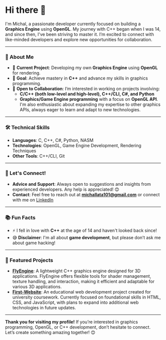 # Hi there 👋

I'm Michal, a passionate developer currently focused on building a **Graphics Engine** using **OpenGL**. My journey with C++ began when I was 14, and since then, I've been striving to master it. I’m excited to connect with like-minded developers and explore new opportunities for collaboration.

---

### 🚀 About Me
- 🌌 **Current Project**: Developing my own **Graphics Engine** using **OpenGL** for rendering.
- 🎯 **Goal**: Achieve mastery in **C++** and advance my skills in graphics programming.
- 🌱 **Open to Collaboration**: I’m interested in working on projects involving:
  - **C/C++ (both low-level and high-level), C++/CLI, C#, and Python**
  - **Graphics/Game Engine programming** with a focus on **OpenGL API**.  
    I'm also enthusiastic about expanding my expertise to other graphics APIs, always eager to learn and adapt to new technologies.

---

### 🛠️ Technical Skills
- **Languages**: C, C++, C#, Python, NASM
- **Technologies**: OpenGL, Game Engine Development, Rendering Techniques
- **Other Tools**: C++/CLI, Git

---

### 💬 Let's Connect!
- **Advice and Support**: Always open to suggestions and insights from experienced developers. Any help is appreciated! 😊
- **Contact**: Feel free to reach out at **[michallata101@gmail.com](mailto:michallata101@gmail.com)** or connect with me on [LinkedIn](https://www.linkedin.com/in/micha%C5%82-lata-094287340/) 

---

### 📚 Fun Facts
- ⚡ I fell in love with **C++** at the age of 14 and haven't looked back since!
- 😅 **Disclaimer**: I'm all about **game development**, but please don’t ask me about game hacking!

---

### 🔗 Featured Projects
- **[FlyEngine](https://github.com/lata-michal/FlyEngine)**: A lightweight C++ graphics engine designed for 3D applications. FlyEngine offers flexible tools for shader management, texture handling, and interaction, making it efficient and adaptable for various 3D applications.
- **[First-Website](https://github.com/lata-michal/First-Website)**: An educational web development project created for university coursework. Currently focused on foundational skills in HTML, CSS, and JavaScript, with plans to expand into additional web technologies in future updates.

---

**Thank you for visiting my profile!** If you’re interested in graphics programming, OpenGL, or C++ development, don’t hesitate to connect. Let’s create something amazing together! 😊
